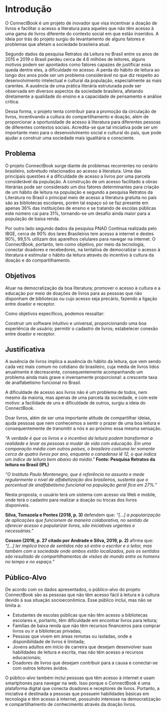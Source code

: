 # Introdução

O ConnectBook é um projeto de inovador que visa incentivar a doação de livros e facilitar o acesso a literatura para aqueles que não têm acesso à uma gama de livros diferente do contexto social em que estão inseridos. A ideia por trás do projeto surgiu do levantamento de alguns fatores e problemas que afetam a sociedade brasileira atual.

Segundo dados da pesquisa Retratos da Leitura no Brasil entre os anos de 2015 e 2019 o Brasil perdeu cerca de 4.6 milhões de leitores, alguns motivos podem ser apontados como fatores capazes de justificar essa queda dentre eles, a dificuldade no acesso. A perda do hábito de leitura ao longo dos anos pode ser um problema considerável no que diz respeito ao desenvolvimento intelectual e cultural da população, especialmente as mais carentes. A ausência de uma prática literária estruturada pode ser observada em diversos aspectos da sociedade brasileira, afetando diretamente a qualidade do ensino e a capacidade de pensamento e análise crítica.

Dessa forma, o projeto tenta contribuir para a promoção da circulação de livros, incentivando a cultura do compartilhamento e doação, além de proporcionar a oportunidade de acesso à literatura para diferentes pessoas de diferentes contextos sociais. Acredita-se que tal iniciativa pode ser um importante meio para o desenvolvimento social e cultural do país, que pode ajudar a construir uma sociedade mais igualitária e consciente.

## Problema

O projeto ConnectBook surge diante de problemas recorrentes no cenário brasileiro, sobretudo relacionados ao acesso à literatura. Uma das principais questões é a dificuldade de acesso a livros por uma parcela considerável da população. A construção de um acesso facilitado a obras literárias pode ser considerado um dos fatores determinantes para criação de um hábito de leitura na população e segundo a pesquisa Retratos da Literatura no Brasil o principal meio de acesso a literatura gratuita no país são as bibliotecas escolares, porém tal espaço só se faz presente em apenas 36% das instituições de ensino e se tratando de escolas públicas este número cai para 31%, tornando-se um desafio ainda maior para a população de baixa renda.

Por outro lado segundo dados da pesquisa PNAD Contínua realizada pelo IBGE, cerca de 90% dos lares Brasileiros tem acesso à internet e destes 90%, 99,5% utilizam dos aparelhos celulares para navegar na internet. O ConnectBook, portanto, tem como objetivo, por meio da tecnologia, conectar doadores e recebedores, na tentativa de democratizar o acesso à literatura e estimular o hábito da leitura através do incentivo à cultura da doação e do  compartilhamento.

## Objetivos

Atuar na democratização da boa literatura; promover o acesso à cultura e a educação por meio de doações de livros para as pessoas que não disponham de bibliotecas ou cujo acesso seja precário, fazendo a ligação entre doador e receptor. 

Como objetivos específicos, podemos ressaltar:

Construir um software intuitivo e universal, proporcionando uma boa experiência de usuário; permitir o cadastro de livros; estabelecer conexão entre doador e receptor.

## Justificativa

A ausência de livros implica a ausência do hábito da leitura, que vem sendo cada vez mais comum no cotidiano do brasileiro, cuja média de livros lidos anualmente é decrescente, consequentemente acompanhando um problema ainda mais grave e inversamente proporcional: a crescente taxa de analfabetismo funcional no Brasil. 

A dificuldade de acesso aos livros não é um problema de todos, nem mesmo da maioria, mas apenas de uma parcela da sociedade, e com este motivo: a facilidade de uns e dificuldade de outros, surgiu a ideia do ConnectBook.

Doar livros, além de ser uma importante atitude de compartilhar ideias, ajuda pessoas que nem conhecemos a sentir o prazer de uma boa leitura e consequentemente de transmitir a nós e ao próximo essa mesma sensação.

*“A verdade é que os livros e o incentivo da leitura podem transformar a realidade e levar as pessoas a mudar de vida com educação.
Em uma comparação média com outros países, o brasileiro costuma ler somente cerca de quatro livros por ano, enquanto o canadense lê 12, o que indica um índice de leitura bem abaixo da média."* **Fonte: Pesquisa Retratos da leitura no Brasil (IPL)**

*“O Instituto Paulo Montenegro, que é referência no assunto e mede regularmente o nível de alfabetização dos brasileiros, sustenta que o percentual de analfabetismo funcional na população geral fica em 27%.”*

Nesta proposta, o usuário terá um sistema com acesso via Web e mobile, onde terá o cadastro para  realizar a doação ou trocas dos livros disponíveis. 

**Silva, Tomazela e Pontes (2018, p. 3)** defendem que: *“[...] a popularização de aplicações que funcionem de maneira colaborativa, no sentido de oferecer acesso e popularizar livros, são iniciativas urgentes e necessárias.”*

**Cosson (2016, p. 27 citado por Andrade e Silva, 2019, p. 2)** afirma que: *“[...] ler implica troca de sentidos não só entre o escritor e o leitor, mas também com a sociedade onde ambos estão localizados, pois os sentidos são resultado de compartilhamentos de visões de mundo entre os homens no tempo e no espaço.”*

## Público-Alvo

De acordo com os dados apresentados, o público-alvo do projeto ConnectBook são as pessoas que não têm acesso fácil à leitura e à cultura devido à sua situação socioeconômica. Esse público inclui, mas não se limita a:

- Estudantes de escolas públicas que não têm acesso a bibliotecas escolares e, portanto, têm dificuldade em encontrar livros para leitura;
- Famílias de baixa renda que não têm recursos financeiros para comprar livros ou ir a bibliotecas privadas;
- Pessoas que vivem em áreas remotas ou isoladas, onde a disponibilidade de livros é limitada;
- Jovens adultos em início de carreira que desejam desenvolver suas habilidades de leitura e escrita, mas não têm acesso a recursos educacionais;
- Doadores de livros que desejam contribuir para a causa e conectar-se com outros leitores ávidos.

O público-alvo também inclui pessoas que têm acesso à internet e usam smartphones para navegar na web. Isso porque o ConnectBook é uma plataforma digital que conecta doadores e receptores de livros. Portanto, a iniciativa é destinada a pessoas que possuem habilidades básicas em tecnologia e têm acesso à internet, possuindo interesse na democratização e compartilhamento de conhecimento através da doação livros.
